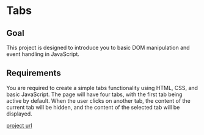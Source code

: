 # Tabs

## Goal

This project is designed to introduce you to basic DOM manipulation and event handling in JavaScript.

## Requirements

You are required to create a simple tabs functionality using HTML, CSS, and basic JavaScript. The page will have four tabs, with the first tab being active by default. When the user clicks on another tab, the content of the current tab will be hidden, and the content of the selected tab will be displayed.

[project url](https://roadmap.sh/projects/simple-tabs)
